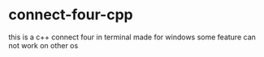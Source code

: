 # connect-four-cpp
this is a c++ connect four in terminal made for windows some feature can not work on other os
